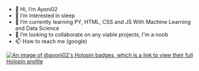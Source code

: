 - 👋 Hi, I’m Ayoni02
- 👀 I’m interested in sleep
- 🌱 I’m currently learning PY, HTML, CSS and JS
     With Machine Learning and Data Science 
- 💞️ I’m looking to collaborate on any viable projects, I'm a noob
- 📫 How to reach me (google)

[![An image of @ayoni02's Holopin badges, which is a link to view their full Holopin profile](https://holopin.me/ayoni02)](https://holopin.io/@ayoni02)

<!---
ayoni02/ayoni02 is a ✨ special ✨ repository because its `README.md` (this file) appears on your GitHub profile.
You can click the Preview link to take a look at your changes.
--->
